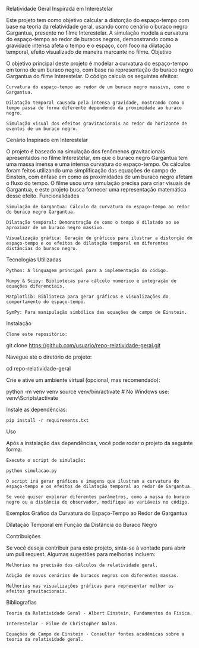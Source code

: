 Relatividade Geral Inspirada em Interestelar

Este projeto tem como objetivo calcular a distorção do espaço-tempo com base na teoria da relatividade geral, usando como cenário o buraco negro Gargantua, presente no filme Interestelar. A simulação modela a curvatura do espaço-tempo ao redor de buracos negros, demonstrando como a gravidade intensa afeta o tempo e o espaço, com foco na dilatação temporal, efeito visualizado de maneira marcante no filme.
Objetivo

O objetivo principal deste projeto é modelar a curvatura do espaço-tempo em torno de um buraco negro, com base na representação do buraco negro Gargantua do filme Interestelar. O código calcula os seguintes efeitos:

    Curvatura do espaço-tempo ao redor de um buraco negro massivo, como o Gargantua.

    Dilatação temporal causada pela intensa gravidade, mostrando como o tempo passa de forma diferente dependendo da proximidade ao buraco negro.

    Simulação visual dos efeitos gravitacionais ao redor do horizonte de eventos de um buraco negro.

Cenário Inspirado em Interestelar

O projeto é baseado na simulação dos fenômenos gravitacionais apresentados no filme Interestelar, em que o buraco negro Gargantua tem uma massa imensa e uma intensa curvatura do espaço-tempo. Os cálculos foram feitos utilizando uma simplificação das equações de campo de Einstein, com ênfase em como as proximidades de um buraco negro afetam o fluxo do tempo. O filme usou uma simulação precisa para criar visuais de Gargantua, e este projeto busca fornecer uma representação matemática desse efeito.
Funcionalidades

    Simulação de Gargantua: Cálculo da curvatura do espaço-tempo ao redor do buraco negro Gargantua.

    Dilatação temporal: Demonstração de como o tempo é dilatado ao se aproximar de um buraco negro massivo.

    Visualização gráfica: Geração de gráficos para ilustrar a distorção do espaço-tempo e os efeitos de dilatação temporal em diferentes distâncias do buraco negro.

Tecnologias Utilizadas

    Python: A linguagem principal para a implementação do código.

    Numpy & Scipy: Bibliotecas para cálculo numérico e integração de equações diferenciais.

    Matplotlib: Biblioteca para gerar gráficos e visualizações do comportamento do espaço-tempo.

    SymPy: Para manipulação simbólica das equações de campo de Einstein.

Instalação

    Clone este repositório:

git clone https://github.com/usuario/repo-relatividade-geral.git

Navegue até o diretório do projeto:

cd repo-relatividade-geral

Crie e ative um ambiente virtual (opcional, mas recomendado):

python -m venv venv
source venv/bin/activate  # No Windows use: venv\Scripts\activate

Instale as dependências:

    pip install -r requirements.txt

Uso

Após a instalação das dependências, você pode rodar o projeto da seguinte forma:

    Execute o script de simulação:

    python simulacao.py

    O script irá gerar gráficos e imagens que ilustram a curvatura do espaço-tempo e os efeitos de dilatação temporal ao redor de Gargantua.

    Se você quiser explorar diferentes parâmetros, como a massa do buraco negro ou a distância do observador, modifique as variáveis no código.

Exemplos
Gráfico da Curvatura do Espaço-Tempo ao Redor de Gargantua

Dilatação Temporal em Função da Distância do Buraco Negro

Contribuições

Se você deseja contribuir para este projeto, sinta-se à vontade para abrir um pull request. Algumas sugestões para melhorias incluem:

    Melhorias na precisão dos cálculos da relatividade geral.

    Adição de novos cenários de buracos negros com diferentes massas.

    Melhorias nas visualizações gráficas para representar melhor os efeitos gravitacionais.

Bibliografias


    Teoria da Relatividade Geral - Albert Einstein, Fundamentos da Física.

    Interestelar - Filme de Christopher Nolan.

    Equações de Campo de Einstein - Consultar fontes acadêmicas sobre a teoria da relatividade geral.

